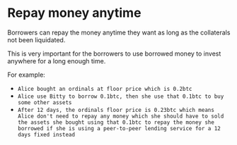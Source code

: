 # Repay money anytime

Borrowers can repay the money anytime they want as long as the collaterals not been liquidated.

This is very important for the borrowers to use borrowed money to invest anywhere for a long enough time.

For example:

* `Alice bought an ordinals at floor price which is 0.2btc`
* `Alice use Bitty to borrow 0.1btc, then she use that 0.1btc to buy some other assets`
* `After 12 days, the ordinals floor price is 0.23btc which means Alice don't need to repay any money which she should have to sold the assets she bought using that 0.1btc to repay the money she borrowed if she is using a peer-to-peer lending service for a 12 days fixed instead`
